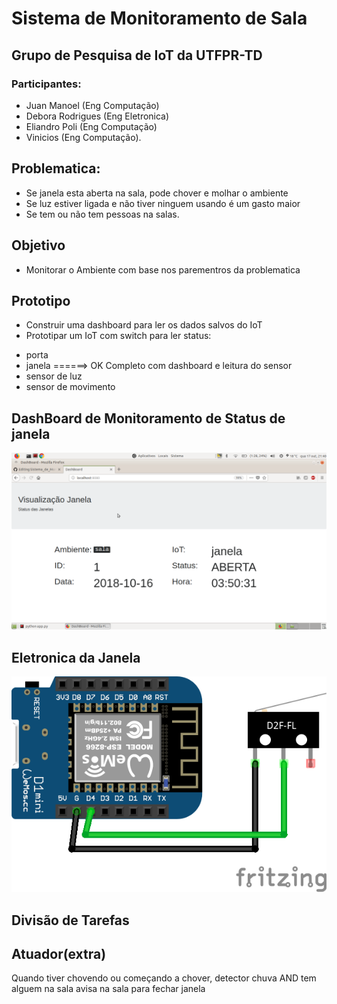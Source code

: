 # Sistema de Monitoramento de Sala
## Grupo de Pesquisa de IoT da UTFPR-TD
### Participantes: 
- Juan Manoel (Eng Computação) 
- Debora Rodrigues (Eng Eletronica) 
- Eliandro Poli (Eng Computação) 
- Vinicios (Eng Computação). 
## Problematica: 
* Se janela esta aberta na sala, pode chover e molhar o ambiente
* Se luz estiver ligada e não tiver ninguem usando é um gasto maior
* Se tem ou não tem pessoas na salas.

## Objetivo
* Monitorar o Ambiente com base nos parementros da problematica

## Prototipo 
* Construir uma dashboard para ler os dados salvos do IoT
* Prototipar um IoT com switch para ler status:
-  porta 
-  janela ======> OK Completo com dashboard e leitura do sensor
- sensor de luz 
- sensor de movimento

## DashBoard de Monitoramento de Status de janela

![Banana](janeladash.png)

## Eletronica da Janela 
![Banana](node_sensor_janela_bb.png)

## Divisão de Tarefas


## Atuador(extra)
Quando tiver chovendo ou começando a chover, detector chuva AND tem alguem na sala avisa na sala para fechar janela


